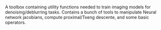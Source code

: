 A toolbox containing utility functions needed to train imaging models for denoising/deblurring tasks. Contains a bunch of tools to manipulate Neural network jacobians, compute proximal/Tseng descente, and some basic operators. 
